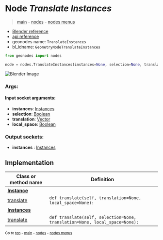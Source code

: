 # Node *Translate Instances*

> [main](../index.md) - [nodes](nodes.md) - [nodes menus](nodes_menus.md)

- [Blender reference](https://docs.blender.org/manual/en/latest/modeling/geometry_nodes/instances/translate_instances.html)
- [api reference](https://docs.blender.org/api/current/bpy.types.GeometryNodeTranslateInstances.html)
- geonodes name: `TranslateInstances`
- bl_idname: `GeometryNodeTranslateInstances`

```python
from geonodes import nodes

node = nodes.TranslateInstances(instances=None, selection=None, translation=None, local_space=None)
```

![Blender Image](https://docs.blender.org/manual/en/latest/_images/node-types_GeometryNodeTranslateInstances.webp)

### Args:

#### Input socket arguments:

- **instances**: [Instances](Instances.md)
- **selection**: [Boolean](Boolean.md)
- **translation**: [Vector](Vector.md)
- **local_space**: [Boolean](Boolean.md)

### Output sockets:

- **instances** : [Instances](Instances.md)

## Implementation

| Class or method name | Definition |
|----------------------|------------|
| **[Instance](Instance.md)** |
| [translate](Instance.md#translate) | `def translate(self, translation=None, local_space=None):` |
| **[Instances](Instances.md)** |
| [translate](Instances.md#translate) | `def translate(self, selection=None, translation=None, local_space=None):` |

<sub>Go to [top](#node-Translate-Instances) - [main](../index.md) - [nodes](nodes.md) - [nodes menus](nodes_menus.md)</sub>


